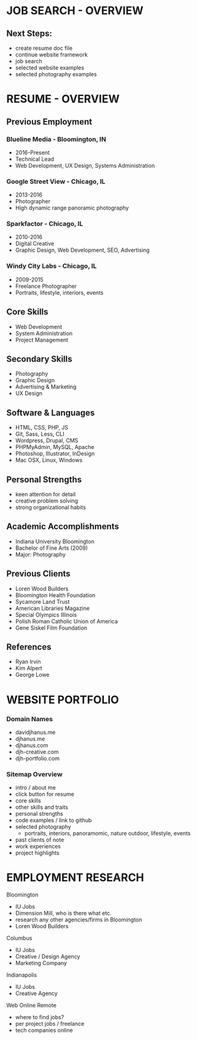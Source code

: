 # JOB SEARCH - OVERVIEW

## Next Steps:

- create resume doc file
- continue website framework
- job search
- selected website examples
- selected photography examples


# RESUME - OVERVIEW

## Previous Employment

### Blueline Media - Bloomington, IN

- 2016-Present
- Technical Lead
- Web Development, UX Design, Systems Administration

### Google Street View - Chicago, IL

- 2013-2016
- Photographer
- High dynamic range panoramic photography

### Sparkfactor - Chicago, IL

- 2010-2016
- Digital Creative
- Graphic Design, Web Development, SEO, Advertising

### Windy City Labs - Chicago, IL

- 2009-2015
- Freelance Photographer
- Portraits, lifestyle, interiors, events



## Core Skills

- Web Development
- System Administration
- Project Management

## Secondary Skills

- Photography
- Graphic Design
- Advertising & Marketing
- UX Design

## Software & Languages

- HTML, CSS, PHP, JS
- Git, Sass, Less, CLI
- Wordpress, Drupal, CMS
- PHPMyAdmin, MySQL, Apache
- Photoshop, Illustrator, InDesign
- Mac OSX, Linux, Windows

## Personal Strengths

- keen attention for detail
- creative problem solving
- strong organizational habits


## Academic Accomplishments

- Indiana University Bloomington
- Bachelor of Fine Arts (2009)
- Major: Photography

## Previous Clients

- Loren Wood Builders
- Bloomington Health Foundation
- Sycamore Land Trust
- American Libraries Magazine
- Special Olympics Illinois
- Polish Roman Catholic Union of America
- Gene Siskel Film Foundation

## References

- Ryan Irvin
- Kim Alpert
- George Lowe

# WEBSITE PORTFOLIO

### Domain Names

- davidjhanus.me
- djhanus.me
- djhanus.com
- djh-creative.com
- djh-portfolio.com

### Sitemap Overview

- intro / about me
- click button for resume
- core skills
- other skills and traits
- personal strengths
- code examples / link to github
- selected photography
	- portraits, interiors, panoramomic, nature outdoor, lifestyle, events
- past clients of note
- work experiences
- project highlights



# EMPLOYMENT RESEARCH

Bloomington

- IU Jobs
- Dimension Mill, who is there what etc.
- research any other agencies/firms in Bloomington
- Loren Wood Builders

Columbus

- IU Jobs
- Creative / Design Agency
- Marketing Company

Indianapolis

- IU Jobs
- Creative Agency


Web Online Remote

- where to find jobs?
- per project jobs / freelance
- tech companies online

